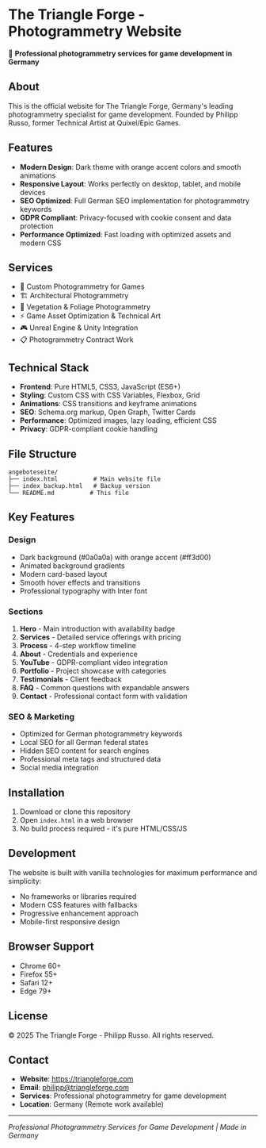 # The Triangle Forge - Photogrammetry Website

🔺 **Professional photogrammetry services for game development in Germany**

## About

This is the official website for The Triangle Forge, Germany's leading photogrammetry specialist for game development. Founded by Philipp Russo, former Technical Artist at Quixel/Epic Games.

## Features

- **Modern Design**: Dark theme with orange accent colors and smooth animations
- **Responsive Layout**: Works perfectly on desktop, tablet, and mobile devices
- **SEO Optimized**: Full German SEO implementation for photogrammetry keywords
- **GDPR Compliant**: Privacy-focused with cookie consent and data protection
- **Performance Optimized**: Fast loading with optimized assets and modern CSS

## Services

- 🎯 Custom Photogrammetry for Games
- 🏗️ Architectural Photogrammetry
- 🌿 Vegetation & Foliage Photogrammetry
- ⚡ Game Asset Optimization & Technical Art
- 🎮 Unreal Engine & Unity Integration
- 📋 Photogrammetry Contract Work

## Technical Stack

- **Frontend**: Pure HTML5, CSS3, JavaScript (ES6+)
- **Styling**: Custom CSS with CSS Variables, Flexbox, Grid
- **Animations**: CSS transitions and keyframe animations
- **SEO**: Schema.org markup, Open Graph, Twitter Cards
- **Performance**: Optimized images, lazy loading, efficient CSS
- **Privacy**: GDPR-compliant cookie handling

## File Structure

```
angeboteseite/
├── index.html          # Main website file
├── index_backup.html   # Backup version
└── README.md          # This file
```

## Key Features

### Design
- Dark background (#0a0a0a) with orange accent (#ff3d00)
- Animated background gradients
- Modern card-based layout
- Smooth hover effects and transitions
- Professional typography with Inter font

### Sections
1. **Hero** - Main introduction with availability badge
2. **Services** - Detailed service offerings with pricing
3. **Process** - 4-step workflow timeline
4. **About** - Credentials and experience
5. **YouTube** - GDPR-compliant video integration
6. **Portfolio** - Project showcase with categories
7. **Testimonials** - Client feedback
8. **FAQ** - Common questions with expandable answers
9. **Contact** - Professional contact form with validation

### SEO & Marketing
- Optimized for German photogrammetry keywords
- Local SEO for all German federal states
- Hidden SEO content for search engines
- Professional meta tags and structured data
- Social media integration

## Installation

1. Download or clone this repository
2. Open `index.html` in a web browser
3. No build process required - it's pure HTML/CSS/JS

## Development

The website is built with vanilla technologies for maximum performance and simplicity:

- No frameworks or libraries required
- Modern CSS features with fallbacks
- Progressive enhancement approach
- Mobile-first responsive design

## Browser Support

- Chrome 60+
- Firefox 55+
- Safari 12+
- Edge 79+

## License

© 2025 The Triangle Forge - Philipp Russo. All rights reserved.

## Contact

- **Website**: https://triangleforge.com
- **Email**: philipp@triangleforge.com
- **Services**: Professional photogrammetry for game development
- **Location**: Germany (Remote work available)

---

*Professional Photogrammetry Services for Game Development | Made in Germany* 